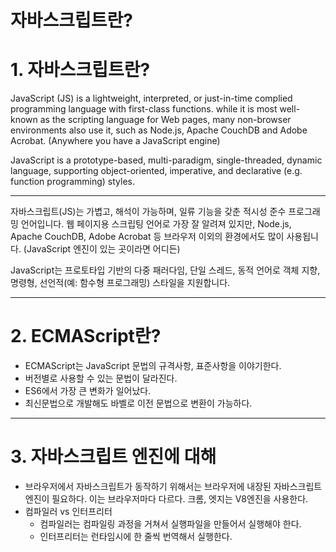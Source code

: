 # 자바스크립트란?

# 1. 자바스크립트란?

JavaScript (JS) is a lightweight, interpreted, or just-in-time complied programming language with first-class functions. while it is most well-known as the scripting language for Web pages, many non-browser environments also use it, such as Node.js, Apache CouchDB and Adobe Acrobat. (Anywhere you have a JavaScript engine)

JavaScript is a prototype-based, multi-paradigm, single-threaded, dynamic language, supporting object-oriented, imperative, and declarative (e.g. function programming) styles.

---

자바스크립트(JS)는 가볍고, 해석이 가능하며, 일류 기능을 갖춘 적시성 준수 프로그래밍 언어입니다. 웹 페이지용 스크립팅 언어로 가장 잘 알려져 있지만, Node.js, Apache CouchDB, Adobe Acrobat 등 브라우저 이외의 환경에서도 많이 사용됩니다. (JavaScript 엔진이 있는 곳이라면 어디든)

JavaScript는 프로토타입 기반의 다중 패러다임, 단일 스레드, 동적 언어로 객체 지향, 명령형, 선언적(예: 함수형 프로그래밍) 스타일을 지원합니다.

---

# 2. ECMAScript란?

- ECMAScript는 JavaScript 문법의 규격사항, 표준사항을 이야기한다.
- 버전별로 사용할 수 있는 문법이 달라진다.
- ES6에서 가장 큰 변화가 일어났다.
- 최신문법으로 개발해도 바벨로 이전 문법으로 변환이 가능하다.

---

# 3. 자바스크립트 엔진에 대해

- 브라우저에서 자바스크립트가 동작하기 위해서는 브라우저에 내장된 자바스크립트 엔진이 필요하다. 이는 브라우저마다 다르다. 크롬, 엣지는 V8엔진을 사용한다.
- 컴파일러 vs 인터프리터
    - 컴파일러는 컴파일링 과정을 거쳐서 실행파일을 만들어서 실행해야 한다.
    - 인터프리터는 런타임시에 한 줄씩 번역해서 실행한다.